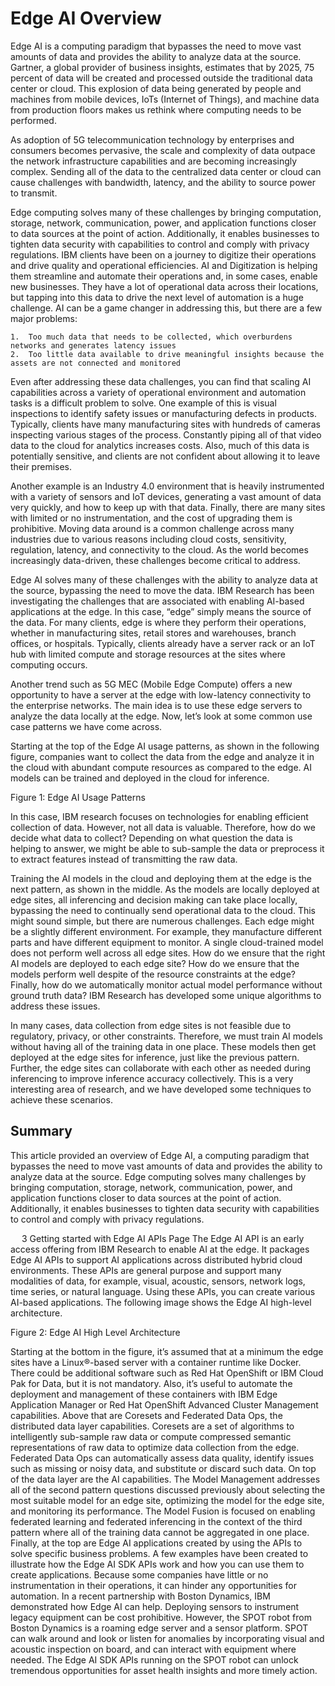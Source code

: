 # Edge AI Overview

Edge AI is a computing paradigm that bypasses the need to move vast amounts of data and provides the ability to analyze data at the source. Gartner, a global provider of business insights, estimates that by 2025, 75 percent of data will be created and processed outside the traditional data center or cloud. This explosion of data being generated by people and machines from mobile devices, IoTs (Internet of Things), and machine data from production floors makes us rethink where computing needs to be performed.

As adoption of 5G telecommunication technology by enterprises and consumers becomes pervasive, the scale and complexity of data outpace the network infrastructure capabilities and are becoming increasingly complex. Sending all of the data to the centralized data center or cloud can cause challenges with bandwidth, latency, and the ability to source power to transmit.

Edge computing solves many of these challenges by bringing computation, storage, network, communication, power, and application functions closer to data sources at the point of action. Additionally, it enables businesses to tighten data security with capabilities to control and comply with privacy regulations.
IBM clients have been on a journey to digitize their operations and drive quality and operational efficiencies. AI and Digitization is helping them streamline and automate their operations and, in some cases, enable new businesses. They have a lot of operational data across their locations, but tapping into this data to drive the next level of automation is a huge challenge. AI can be a game changer in addressing this, but there are a few major problems:

    1.	Too much data that needs to be collected, which overburdens networks and generates latency issues
    2.	Too little data available to drive meaningful insights because the assets are not connected and monitored

Even after addressing these data challenges, you can find that scaling AI capabilities across a variety of operational environment and automation tasks is a difficult problem to solve. One example of this is visual inspections to identify safety issues or manufacturing defects in products. Typically, clients have many manufacturing sites with hundreds of cameras inspecting various stages of the process. Constantly piping all of that video data to the cloud for analytics increases costs. Also, much of this data is potentially sensitive, and clients are not confident about allowing it to leave their premises.

 

Another example is an Industry 4.0 environment that is heavily instrumented with a variety of sensors and IoT devices, generating a vast amount of data very quickly, and how to keep up with that data. Finally, there are many sites with limited or no instrumentation, and the cost of upgrading them is prohibitive.
Moving data around is a common challenge across many industries due to various reasons including cloud costs, sensitivity, regulation, latency, and connectivity to the cloud. As the world becomes increasingly data-driven, these challenges become critical to address.

Edge AI solves many of these challenges with the ability to analyze data at the source, bypassing the need to move the data. IBM Research has been investigating the challenges that are associated with enabling AI-based applications at the edge. In this case, “edge” simply means the source of the data. For many clients, edge is where they perform their operations, whether in manufacturing sites, retail stores and warehouses, branch offices, or hospitals. Typically, clients already have a server rack or an IoT hub with limited compute and storage resources at the sites where computing occurs.

Another trend such as 5G MEC (Mobile Edge Compute) offers a new opportunity to have a server at the edge with low-latency connectivity to the enterprise networks. The main idea is to use these edge servers to analyze the data locally at the edge.
Now, let’s look at some common use case patterns we have come across.

Starting at the top of the Edge AI usage patterns, as shown in the following figure, companies want to collect the data from the edge and analyze it in the cloud with abundant compute resources as compared to the edge. AI models can be trained and deployed in the cloud for inference.

 
Figure 1: Edge AI Usage Patterns

In this case, IBM research focuses on technologies for enabling efficient collection of data. However, not all data is valuable. Therefore, how do we decide what data to collect? Depending on what question the data is helping to answer, we might be able to sub-sample the data or preprocess it to extract features instead of transmitting the raw data.

Training the AI models in the cloud and deploying them at the edge is the next pattern, as shown in the middle. As the models are locally deployed at edge sites, all inferencing and decision making can take place locally, bypassing the need to continually send operational data to the cloud. This might sound simple, but there are numerous challenges. Each edge might be a slightly different environment. For example, they manufacture different parts and have different equipment to monitor. A single cloud-trained model does not perform well across all edge sites. How do we ensure that the right AI models are deployed to each edge site? How do we ensure that the models perform well despite of the resource constraints at the edge? Finally, how do we automatically monitor actual model performance without ground truth data? IBM Research has developed some unique algorithms to address these issues.

In many cases, data collection from edge sites is not feasible due to regulatory, privacy, or other constraints. Therefore, we must train AI models without having all of the training data in one place. These models then get deployed at the edge sites for inference, just like the previous pattern. Further, the edge sites can collaborate with each other as needed during inferencing to improve inference accuracy collectively. This is a very interesting area of research, and we have developed some techniques to achieve these scenarios.

## Summary
This article provided an overview of Edge AI, a computing paradigm that bypasses the need to move vast amounts of data and provides the ability to analyze data at the source. Edge computing solves many challenges by bringing computation, storage, network, communication, power, and application functions closer to data sources at the point of action. Additionally, it enables businesses to tighten data security with capabilities to control and comply with privacy regulations.
















 
3	Getting started with Edge AI APIs Page 
The Edge AI API is an early access offering from IBM Research to enable AI at the edge. It packages Edge AI APIs to support AI applications across distributed hybrid cloud environments. These APIs are general purpose and support many modalities of data, for example, visual, acoustic, sensors, network logs, time series, or natural language. Using these APIs, you can create various AI-based applications. The following image shows the Edge AI high-level architecture.



 
Figure 2: Edge AI High Level Architecture

Starting at the bottom in the figure, it’s assumed that at a minimum the edge sites have a Linux®-based server with a container runtime like Docker. There could be additional software such as Red Hat OpenShift or IBM Cloud Pak for Data, but it is not mandatory. Also, it’s useful to automate the deployment and management of these containers with IBM Edge Application Manager or Red Hat OpenShift Advanced Cluster Management capabilities.
Above that are Coresets and Federated Data Ops, the distributed data layer capabilities. Coresets are a set of algorithms to intelligently sub-sample raw data or compute compressed semantic representations of raw data to optimize data collection from the edge. Federated Data Ops can automatically assess data quality, identify issues such as missing or noisy data, and substitute or discard such data.
On top of the data layer are the AI capabilities. The Model Management addresses all of the second pattern questions discussed previously about selecting the most suitable model for an edge site, optimizing the model for the edge site, and monitoring its performance. The Model Fusion is focused on enabling federated learning and federated inferencing in the context of the third pattern where all of the training data cannot be aggregated in one place.
Finally, at the top are Edge AI applications created by using the APIs to solve specific business problems. A few examples have been created to illustrate how the Edge AI SDK APIs work and how you can use them to create applications.
Because some companies have little or no instrumentation in their operations, it can hinder any opportunities for automation. In a recent partnership with Boston Dynamics, IBM demonstrated how Edge AI can help.
Deploying sensors to instrument legacy equipment can be cost prohibitive. However, the SPOT robot from Boston Dynamics is a roaming edge server and a sensor platform. SPOT can walk around and look or listen for anomalies by incorporating visual and acoustic inspection on board, and can interact with equipment where needed. The Edge AI SDK APIs running on the SPOT robot can unlock tremendous opportunities for asset health insights and more timely action.
<Boston Dynamic SPOT Robot demo Video> 



